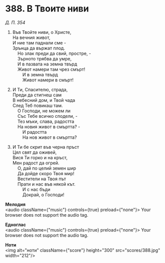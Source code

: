 # 388. В Твоите ниви  

*Д. П. 354*  

1. Във Твойте ниви, о Христе,  
На вечния живот,  
И ние там паднали сме -  
Зрънца да вържат плод.  
    Но злак преди да свий, простре, -  
    Зърното трябва да умре,  
    И в пазвата на земна твърд  
    Живот намери там чрез смърт!  
        И в земна твърд  
        Живот намери в смърт!  

2. И Ти, Спасителю, страда,  
Преди да стигнеш сам  
В небесний дом, и Твой чада  
След Теб повикаш там.  
    О Господи, не можем ли  
    Със Тебе всичко сподели, -  
    Тез мъки, слава, радостта  
    На новия живот в смъртта? -  
        И радостта  
        На нов живот в смъртта?  

3. И Ти бе скрит във черна пръст  
Цял свят да оживей,  
Вися Ти горко и на кръст,  
Мен радост да огрей.  
    О, дай по целий земен шир  
    Да дойде скоро Твоя мир!  
    Вестители на Твоя път  
    Прати и нас във някой кът.  
        И с нас бъди  
        Докрай, о Господи!  

__Мелодия__  
<audio className={"music"} controls={true} preload={"none"}><source src="mp3/388.mp3" type="audio/mpeg"/>
Your browser does not support the audio tag.
</audio>  

__Едноглас__  
<audio className={"music"} controls={true} preload={"none"}><source src="transp/388.mp3" type="audio/mpeg"/>
Your browser does not support the audio tag.
</audio>  

__Ноти__  
<img alt="ноти" className={"score"} height="300" src="scores/388.jpg" width="212"/>
